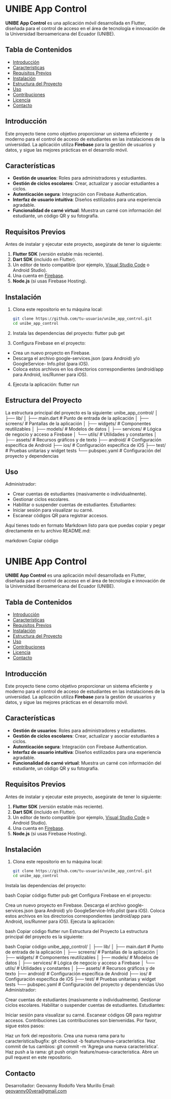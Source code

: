 # UNIBE App Control

**UNIBE App Control** es una aplicación móvil desarrollada en Flutter, diseñada para el control de acceso en el área de tecnología e innovación de la Universidad Iberoamericana del Ecuador (UNIBE).

## Tabla de Contenidos

- [Introducción](#introducción)
- [Características](#características)
- [Requisitos Previos](#requisitos-previos)
- [Instalación](#instalación)
- [Estructura del Proyecto](#estructura-del-proyecto)
- [Uso](#uso)
- [Contribuciones](#contribuciones)
- [Licencia](#licencia)
- [Contacto](#contacto)

## Introducción

Este proyecto tiene como objetivo proporcionar un sistema eficiente y moderno para el control de acceso de estudiantes en las instalaciones de la universidad. La aplicación utiliza **Firebase** para la gestión de usuarios y datos, y sigue las mejores prácticas en el desarrollo móvil.

## Características

- **Gestión de usuarios**: Roles para administradores y estudiantes.
- **Gestión de ciclos escolares**: Crear, actualizar y asociar estudiantes a ciclos.
- **Autenticación segura**: Integración con Firebase Authentication.
- **Interfaz de usuario intuitiva**: Diseños estilizados para una experiencia agradable.
- **Funcionalidad de carné virtual**: Muestra un carné con información del estudiante, un código QR y su fotografía.

## Requisitos Previos

Antes de instalar y ejecutar este proyecto, asegúrate de tener lo siguiente:

1. **Flutter SDK** (versión estable más reciente).
2. **Dart SDK** (incluido en Flutter).
3. Un editor de texto compatible (por ejemplo, [Visual Studio Code](https://code.visualstudio.com/) o Android Studio).
4. Una cuenta en [Firebase](https://firebase.google.com/).
5. **Node.js** (si usas Firebase Hosting).

## Instalación

1. Clona este repositorio en tu máquina local:

   ```bash
   git clone https://github.com/tu-usuario/unibe_app_control.git
   cd unibe_app_control
2. Instala las dependencias del proyecto:
  flutter pub get
3. Configura Firebase en el proyecto:
  - Crea un nuevo proyecto en Firebase.
  - Descarga el archivo google-services.json (para Android) y/o GoogleService-      Info.plist (para iOS).
  - Coloca estos archivos en los directorios correspondientes (android/app para   Android, ios/Runner para iOS).
4. Ejecuta la aplicación:
  flutter run

## Estructura del Proyecto
La estructura principal del proyecto es la siguiente:
unibe_app_control/
│
├── lib/
│   ├── main.dart                 # Punto de entrada de la aplicación
│   ├── screens/                  # Pantallas de la aplicación
│   ├── widgets/                  # Componentes reutilizables
│   ├── models/                   # Modelos de datos
│   ├── services/                 # Lógica de negocio y acceso a Firebase
│   └── utils/                    # Utilidades y constantes
│
├── assets/                       # Recursos gráficos y de texto
├── android/                      # Configuración específica de Android
├── ios/                          # Configuración específica de iOS
├── test/                         # Pruebas unitarias y widget tests
└── pubspec.yaml                  # Configuración del proyecto y dependencias


## Uso
Administrador:
  - Crear cuentas de estudiantes (masivamente o individualmente).
  - Gestionar ciclos escolares.
  - Habilitar o suspender cuentas de estudiantes.
Estudiantes:
  - Iniciar sesión para visualizar su carné.
  - Escanear códigos QR para registrar accesos.


Aquí tienes todo en formato Markdown listo para que puedas copiar y pegar directamente en tu archivo README.md:

markdown
Copiar código
# UNIBE App Control

**UNIBE App Control** es una aplicación móvil desarrollada en Flutter, diseñada para el control de acceso en el área de tecnología e innovación de la Universidad Iberoamericana del Ecuador (UNIBE).

## Tabla de Contenidos

- [Introducción](#introducción)
- [Características](#características)
- [Requisitos Previos](#requisitos-previos)
- [Instalación](#instalación)
- [Estructura del Proyecto](#estructura-del-proyecto)
- [Uso](#uso)
- [Contribuciones](#contribuciones)
- [Licencia](#licencia)
- [Contacto](#contacto)

## Introducción

Este proyecto tiene como objetivo proporcionar un sistema eficiente y moderno para el control de acceso de estudiantes en las instalaciones de la universidad. La aplicación utiliza **Firebase** para la gestión de usuarios y datos, y sigue las mejores prácticas en el desarrollo móvil.

## Características

- **Gestión de usuarios**: Roles para administradores y estudiantes.
- **Gestión de ciclos escolares**: Crear, actualizar y asociar estudiantes a ciclos.
- **Autenticación segura**: Integración con Firebase Authentication.
- **Interfaz de usuario intuitiva**: Diseños estilizados para una experiencia agradable.
- **Funcionalidad de carné virtual**: Muestra un carné con información del estudiante, un código QR y su fotografía.

## Requisitos Previos

Antes de instalar y ejecutar este proyecto, asegúrate de tener lo siguiente:

1. **Flutter SDK** (versión estable más reciente).
2. **Dart SDK** (incluido en Flutter).
3. Un editor de texto compatible (por ejemplo, [Visual Studio Code](https://code.visualstudio.com/) o Android Studio).
4. Una cuenta en [Firebase](https://firebase.google.com/).
5. **Node.js** (si usas Firebase Hosting).

## Instalación

1. Clona este repositorio en tu máquina local:

   ```bash
   git clone https://github.com/tu-usuario/unibe_app_control.git
   cd unibe_app_control
Instala las dependencias del proyecto:

bash
Copiar código
flutter pub get
Configura Firebase en el proyecto:

Crea un nuevo proyecto en Firebase.
Descarga el archivo google-services.json (para Android) y/o GoogleService-Info.plist (para iOS).
Coloca estos archivos en los directorios correspondientes (android/app para Android, ios/Runner para iOS).
Ejecuta la aplicación:

bash
Copiar código
flutter run
Estructura del Proyecto
La estructura principal del proyecto es la siguiente:

bash
Copiar código
unibe_app_control/
│
├── lib/
│   ├── main.dart                 # Punto de entrada de la aplicación
│   ├── screens/                  # Pantallas de la aplicación
│   ├── widgets/                  # Componentes reutilizables
│   ├── models/                   # Modelos de datos
│   ├── services/                 # Lógica de negocio y acceso a Firebase
│   └── utils/                    # Utilidades y constantes
│
├── assets/                       # Recursos gráficos y de texto
├── android/                      # Configuración específica de Android
├── ios/                          # Configuración específica de iOS
├── test/                         # Pruebas unitarias y widget tests
└── pubspec.yaml                  # Configuración del proyecto y dependencias
Uso
Administrador:

Crear cuentas de estudiantes (masivamente o individualmente).
Gestionar ciclos escolares.
Habilitar o suspender cuentas de estudiantes.
Estudiantes:

Iniciar sesión para visualizar su carné.
Escanear códigos QR para registrar accesos.
Contribuciones
Las contribuciones son bienvenidas. Por favor, sigue estos pasos:

Haz un fork del repositorio.
Crea una nueva rama para tu característica/bugfix: git checkout -b feature/nueva-caracteristica.
Haz commit de tus cambios: git commit -m 'Agrega una nueva característica'.
Haz push a la rama: git push origin feature/nueva-caracteristica.
Abre un pull request en este repositorio.

## Contacto
Desarrollador: Geovanny Rodolfo Vera Murillo
Email: geovanny00vera@gmail.com
